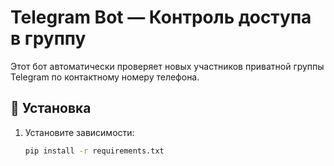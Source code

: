 # Telegram Bot — Контроль доступа в группу

Этот бот автоматически проверяет новых участников приватной группы Telegram по контактному номеру телефона.

## 🔧 Установка

1. Установите зависимости:
   ```bash
   pip install -r requirements.txt